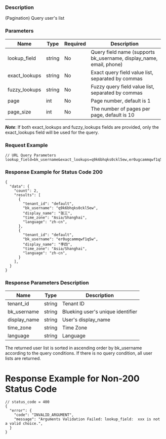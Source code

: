 ### Description

(Pagination) Query user's list

### Parameters

| Name          | Type   | Required | Description                                                         |
|---------------|--------|----------|---------------------------------------------------------------------|
| lookup_field  | string | No       | Query field name (supports bk_username, display_name, email, phone) |
| exact_lookups | string | No       | Exact query field value list, separated by commas                   |
| fuzzy_lookups | string | No       | Fuzzy query field value list, separated by commas                   |
| page          | int    | No       | Page number, default is 1                                           |
| page_size     | int    | No       | The number of pages per page, default is 10                         |

***Note***: If both exact_lookups and fuzzy_lookups fields are provided, only the exact_lookups field will be used for the query.

### Request Example

```
// URL Query Parameters
lookup_field=bk_username&exact_lookups=q9k6bhqks0ckl5ew,er0ugcammqwf1q5w
```

### Response Example for Status Code 200

```json5
{
  "data": {
    "count": 2,
    "results": [
      {
        "tenant_id": "default",
        "bk_username": "q9k6bhqks0ckl5ew",
        "display_name": "张三",
        "time_zone": "Asia/Shanghai",
        "language": "zh-cn",
      },
      {
        "tenant_id": "default",
        "bk_username": "er0ugcammqwf1q5w",
        "display_name": "李四",
        "time_zone": "Asia/Shanghai",
        "language": "zh-cn",
      }
    ],
  }
}
```

### Response Parameters Description

| Name         | Type   | Description                       |
|--------------|--------|-----------------------------------|
| tenant_id    | string | Tenant ID                         |
| bk_username  | string | Blueking user's unique identifier |
| display_name | string | User's display_name               |
| time_zone    | string | Time Zone                         |
| language     | string | Language                          |

The returned user list is sorted in ascending order by bk_username according to the query conditions. If there is no query condition, all user lists are returned.

# Response Example for Non-200 Status Code


```json5
// status_code = 400
{
  "error": {
    "code": "INVALID_ARGUMENT",
    "message": "Arguments Validation Failed: lookup_field:  xxx is not a valid choice.",
  }
}
```
